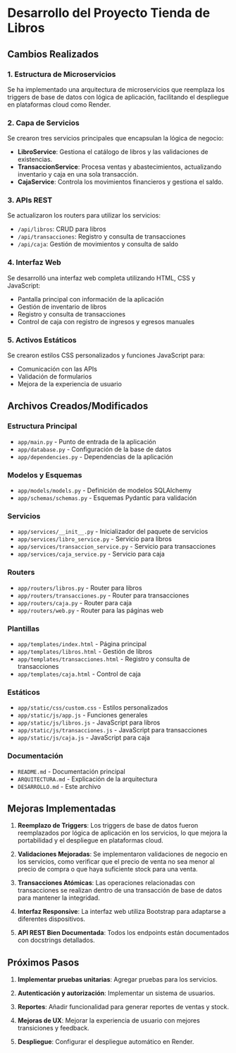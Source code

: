 # Desarrollo del Proyecto Tienda de Libros

## Cambios Realizados

### 1. Estructura de Microservicios

Se ha implementado una arquitectura de microservicios que reemplaza los triggers de base de datos con lógica de aplicación, facilitando el despliegue en plataformas cloud como Render.

### 2. Capa de Servicios

Se crearon tres servicios principales que encapsulan la lógica de negocio:

- **LibroService**: Gestiona el catálogo de libros y las validaciones de existencias.
- **TransaccionService**: Procesa ventas y abastecimientos, actualizando inventario y caja en una sola transacción.
- **CajaService**: Controla los movimientos financieros y gestiona el saldo.

### 3. APIs REST

Se actualizaron los routers para utilizar los servicios:

- `/api/libros`: CRUD para libros
- `/api/transacciones`: Registro y consulta de transacciones
- `/api/caja`: Gestión de movimientos y consulta de saldo

### 4. Interfaz Web

Se desarrolló una interfaz web completa utilizando HTML, CSS y JavaScript:

- Pantalla principal con información de la aplicación
- Gestión de inventario de libros
- Registro y consulta de transacciones
- Control de caja con registro de ingresos y egresos manuales

### 5. Activos Estáticos

Se crearon estilos CSS personalizados y funciones JavaScript para:

- Comunicación con las APIs
- Validación de formularios
- Mejora de la experiencia de usuario

## Archivos Creados/Modificados

### Estructura Principal

- `app/main.py` - Punto de entrada de la aplicación
- `app/database.py` - Configuración de la base de datos
- `app/dependencies.py` - Dependencias de la aplicación

### Modelos y Esquemas

- `app/models/models.py` - Definición de modelos SQLAlchemy
- `app/schemas/schemas.py` - Esquemas Pydantic para validación

### Servicios

- `app/services/__init__.py` - Inicializador del paquete de servicios
- `app/services/libro_service.py` - Servicio para libros
- `app/services/transaccion_service.py` - Servicio para transacciones
- `app/services/caja_service.py` - Servicio para caja

### Routers

- `app/routers/libros.py` - Router para libros
- `app/routers/transacciones.py` - Router para transacciones
- `app/routers/caja.py` - Router para caja
- `app/routers/web.py` - Router para las páginas web

### Plantillas

- `app/templates/index.html` - Página principal
- `app/templates/libros.html` - Gestión de libros
- `app/templates/transacciones.html` - Registro y consulta de transacciones
- `app/templates/caja.html` - Control de caja

### Estáticos

- `app/static/css/custom.css` - Estilos personalizados
- `app/static/js/app.js` - Funciones generales
- `app/static/js/libros.js` - JavaScript para libros
- `app/static/js/transacciones.js` - JavaScript para transacciones
- `app/static/js/caja.js` - JavaScript para caja

### Documentación

- `README.md` - Documentación principal
- `ARQUITECTURA.md` - Explicación de la arquitectura
- `DESARROLLO.md` - Este archivo

## Mejoras Implementadas

1. **Reemplazo de Triggers**: Los triggers de base de datos fueron reemplazados por lógica de aplicación en los servicios, lo que mejora la portabilidad y el despliegue en plataformas cloud.

2. **Validaciones Mejoradas**: Se implementaron validaciones de negocio en los servicios, como verificar que el precio de venta no sea menor al precio de compra o que haya suficiente stock para una venta.

3. **Transacciones Atómicas**: Las operaciones relacionadas con transacciones se realizan dentro de una transacción de base de datos para mantener la integridad.

4. **Interfaz Responsive**: La interfaz web utiliza Bootstrap para adaptarse a diferentes dispositivos.

5. **API REST Bien Documentada**: Todos los endpoints están documentados con docstrings detallados.

## Próximos Pasos

1. **Implementar pruebas unitarias**: Agregar pruebas para los servicios.

2. **Autenticación y autorización**: Implementar un sistema de usuarios.

3. **Reportes**: Añadir funcionalidad para generar reportes de ventas y stock.

4. **Mejoras de UX**: Mejorar la experiencia de usuario con mejores transiciones y feedback.

5. **Despliegue**: Configurar el despliegue automático en Render. 